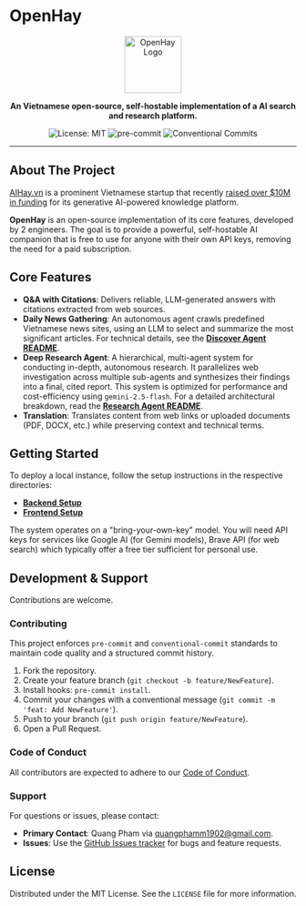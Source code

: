 # OpenHay

<p align="center">
  <img src="https://www.openhay.vn/assets/logo-aihay-S8xqUw78.png" alt="OpenHay Logo" width="100"/>
</p>

<p align="center">
  <strong>An Vietnamese open-source, self-hostable implementation of a AI search and research platform.</strong>
</p>

<p align="center">
    <img src="https://img.shields.io/badge/license-MIT-blue.svg" alt="License: MIT">
    <img src="https://img.shields.io/badge/pre--commit-enabled-brightgreen?logo=pre-commit" alt="pre-commit">
    <img src="https://img.shields.io/badge/Conventional%20Commits-1.0.0-yellow.svg" alt="Conventional Commits">
</p>

---

## About The Project

[AIHay.vn](https://ai-hay.vn/) is a prominent Vietnamese startup that recently [raised over $10M in funding](https://news.tuoitre.vn/vietnamese-ai-startup-raises-10mn-in-series-a-funding-103250703165541286.htm) for its generative AI-powered knowledge platform.

**OpenHay** is an open-source implementation of its core features, developed by 2 engineers. The goal is to provide a powerful, self-hostable AI companion that is free to use for anyone with their own API keys, removing the need for a paid subscription.

## Core Features

-   **Q&A with Citations**: Delivers reliable, LLM-generated answers with citations extracted from web sources.
-   **Daily News Gathering**: An autonomous agent crawls predefined Vietnamese news sites, using an LLM to select and summarize the most significant articles. For technical details, see the [**Discover Agent README**](./backend/core/agents/discover/README.md).
-   **Deep Research Agent**: A hierarchical, multi-agent system for conducting in-depth, autonomous research. It parallelizes web investigation across multiple sub-agents and synthesizes their findings into a final, cited report. This system is optimized for performance and cost-efficiency using `gemini-2.5-flash`. For a detailed architectural breakdown, read the [**Research Agent README**](./backend/core/agents/research/README.md).
-   **Translation**: Translates content from web links or uploaded documents (PDF, DOCX, etc.) while preserving context and technical terms.

## Getting Started

To deploy a local instance, follow the setup instructions in the respective directories:

-   **[Backend Setup](./backend/README.md)**
-   **[Frontend Setup](./frontend/README.md)**

The system operates on a "bring-your-own-key" model. You will need API keys for services like Google AI (for Gemini models), Brave API (for web search) which typically offer a free tier sufficient for personal use.

## Development & Support

Contributions are welcome.

### Contributing

This project enforces `pre-commit` and `conventional-commit` standards to maintain code quality and a structured commit history.

1.  Fork the repository.
2.  Create your feature branch (`git checkout -b feature/NewFeature`).
3.  Install hooks: `pre-commit install`.
4.  Commit your changes with a conventional message (`git commit -m 'feat: Add NewFeature'`).
5.  Push to your branch (`git push origin feature/NewFeature`).
6.  Open a Pull Request.

### Code of Conduct

All contributors are expected to adhere to our [Code of Conduct](./CODE_OF_CONDUCT.md).

### Support

For questions or issues, please contact:
-   **Primary Contact**: Quang Pham via [quangphamm1902@gmail.com](mailto:quangphamm1902@gmail.com).
-   **Issues**: Use the [GitHub Issues tracker](https://github.com/your-repo/openhay/issues) for bugs and feature requests.

## License

Distributed under the MIT License. See the `LICENSE` file for more information.
